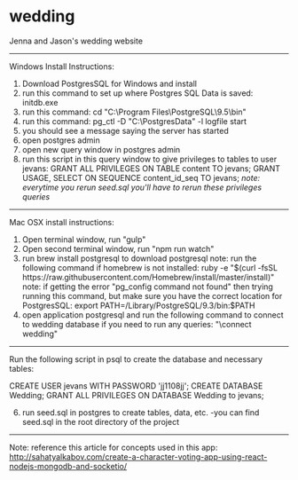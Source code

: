 # wedding

Jenna and Jason's wedding website

------------------------------------------------------------------------------------------------

Windows Install Instructions:

1) Download PostgresSQL for Windows and install
2) run this command to set up where Postgres SQL Data is saved:
		initdb.exe <directory for postgres data>
3) run this command:
		cd "C:\Program Files\PostgreSQL\9.5\bin"
4) run this command:
		pg_ctl -D "C:\PostgresData" -l logfile start
5) you should see a message saying the server has started
6) open postgres admin
7) open new query window in postgres admin
8) run this script in this query window to give privileges to tables to user jevans:
		GRANT ALL PRIVILEGES ON TABLE content TO jevans;
		GRANT USAGE, SELECT ON SEQUENCE content_id_seq TO jevans;
		*note: everytime you rerun seed.sql you'll have to rerun these privileges queries*

------------------------------------------------------------------------------------------------

Mac OSX install instructions:

1) Open terminal window, run "gulp"
2) Open second terminal window, run "npm run watch"
3) run brew install postgresql to download postgresql
	note: run the following command if homebrew is not installed:
		ruby -e "$(curl -fsSL https://raw.githubusercontent.com/Homebrew/install/master/install)"
	note: if getting the error "pg_config command not found" then trying running this command, but make sure you have the correct location for PostgresSQL:
		export PATH=/Library/PostgreSQL/9.3/bin:$PATH
4) open application postgresql and run the following command to connect to wedding database if you need to run any queries:
	"\connect wedding"

------------------------------------------------------------------------------------------------

Run the following script in psql to create the database and necessary tables:

CREATE USER jevans WITH PASSWORD 'jj1108jj';
CREATE DATABASE Wedding;
GRANT ALL PRIVILEGES ON DATABASE Wedding to jevans;

6) run seed.sql in postgres to create tables, data, etc.
	-you can find seed.sql in the root directory of the project


-------------------------------------------------------------------------------------------------------------------

Note: reference this article for concepts used in this app:
http://sahatyalkabov.com/create-a-character-voting-app-using-react-nodejs-mongodb-and-socketio/
